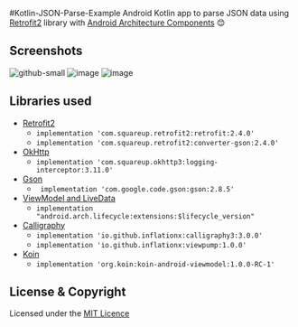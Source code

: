 #Kotlin-JSON-Parse-Example
Android Kotlin app to parse JSON data using [Retrofit2](https://github.com/square/retrofit) library with [Android Architecture Components](https://developer.android.com/topic/libraries/architecture/) :blush:

## Screenshots
![github-small](https://user-images.githubusercontent.com/3723978/87681410-44b8aa80-c79c-11ea-9bd6-e85d3e0ac40a.png)
![image](https://user-images.githubusercontent.com/3723978/87681508-5a2dd480-c79c-11ea-89a6-cbaf88285a55.png)
![image](https://user-images.githubusercontent.com/3723978/87681524-5dc15b80-c79c-11ea-9fda-93dd8c6fa3d8.png)
## Libraries used
* [Retrofit2](https://github.com/square/retrofit) 
  * `implementation 'com.squareup.retrofit2:retrofit:2.4.0'`
  * `implementation 'com.squareup.retrofit2:converter-gson:2.4.0'`  
* [OkHttp](https://github.com/square/okhttp)
  * `implementation 'com.squareup.okhttp3:logging-interceptor:3.11.0'`  
* [Gson](https://github.com/google/gson)
  * ` implementation 'com.google.code.gson:gson:2.8.5'`  
* [ViewModel and LiveData](https://developer.android.com/topic/libraries/architecture/adding-components)
    * `implementation "android.arch.lifecycle:extensions:$lifecycle_version"`
* [Calligraphy](https://github.com/InflationX/Calligraphy)
    * `implementation 'io.github.inflationx:calligraphy3:3.0.0'`
    * `implementation 'io.github.inflationx:viewpump:1.0.0'`
* [Koin](https://github.com/InsertKoinIO/koin)
    * `implementation 'org.koin:koin-android-viewmodel:1.0.0-RC-1'`
 

## License & Copyright
Licensed under the [MIT Licence](LICENSE)
